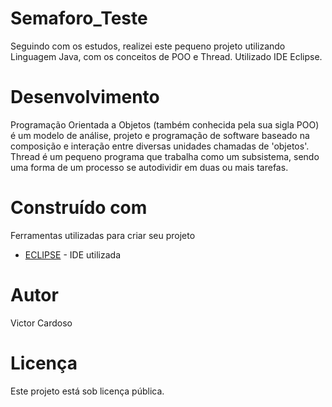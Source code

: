 # Semaforo_Teste

Seguindo com os estudos, realizei este pequeno projeto utilizando Linguagem Java, com os conceitos de POO e Thread. Utilizado IDE Eclipse.


# Desenvolvimento

Programação Orientada a Objetos (também conhecida pela sua sigla POO) é um modelo de análise, projeto e programação de software baseado na composição e interação entre diversas unidades chamadas de 'objetos'.
Thread é um pequeno programa que trabalha como um subsistema, sendo uma forma de um processo se autodividir em duas ou mais tarefas.


# Construído com

Ferramentas utilizadas para criar seu projeto

* [ECLIPSE](http://www.eclipse.org/) - IDE utilizada

# Autor

Victor Cardoso


# Licença

Este projeto está sob licença pública.
